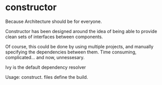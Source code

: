 # constructor

Because Architecture should be for everyone.

Constructor has been designed around the idea of being able to provide clean sets of interfaces between components.

Of course, this could be done by using multiple projects, and manually specifying the dependencies between them.
Time consuming, complicated... and now, unnessesary.


Ivy is the default dependency resolver


Usage:
construct.<extension> files define the build.


